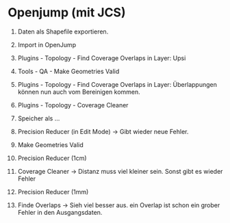 # Openjump (mit JCS)

1. Daten als Shapefile exportieren.
2. Import in OpenJump
3. Plugins - Topology - Find Coverage Overlaps in Layer: Upsi
4. Tools - QA - Make Geometries Valid
5. Plugins - Topology - Find Coverage Overlaps in Layer: Überlappungen können nun auch vom Bereinigen kommen.
6. Plugins - Topology - Coverage Cleaner
7. Speicher als ...
8. Precision Reducer (in Edit Mode) -> Gibt wieder neue Fehler.



1. Make Geometries Valid
2. Precision Reducer (1cm)
3. Coverage Cleaner -> Distanz muss viel kleiner sein. Sonst gibt es wieder Fehler
4. Precision Reducer (1mm)
5. Finde Overlaps -> Sieh viel besser aus. ein Overlap ist schon ein grober Fehler in den Ausgangsdaten. 